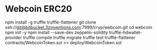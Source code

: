 # Webcoin ERC20 

npm install -g truffle truffle-flattener
git clone ssh://git@bitbucket.3zinventions.com:7999/cryp/webcoin.git
cd webcoin
npm init -y
npm install --save-dev zeppelin-solidity truffle-hdwallet-provider
truffle compile
truffle migrate
truffle test
truffle-flattener contracts/WebcoinToken.sol >> deploy/WebcoinToken.sol

